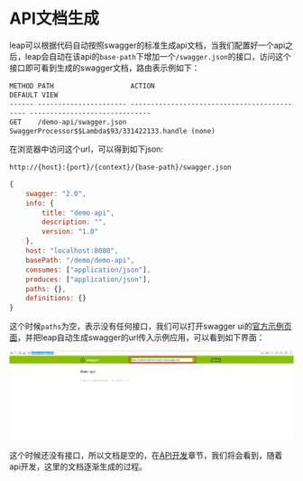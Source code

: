 # API文档生成

leap可以根据代码自动按照swagger的标准生成api文档，当我们配置好一个api之后，leap会自动在该api的`base-path`下增加一个`/swagger.json`的接口，访问这个接口即可看到生成的swagger文档，路由表示例如下：

```
METHOD PATH                   ACTION                                       DEFAULT VIEW
------ ---------------------- -------------------------------------------- ------------------------------
GET    /demo-api/swagger.json SwaggerProcessor$$Lambda$93/331422133.handle (none)
```

在浏览器中访问这个url，可以得到如下json:

```
http://{host}:{port}/{context}/{base-path}/swagger.json
```

```javascript
{
    swagger: "2.0",
    info: {
        title: "demo-api",
        description: "",
        version: "1.0"
    },
    host: "localhost:8080",
    basePath: "/demo/demo-api",
    consumes: ["application/json"],
    produces: ["application/json"],
    paths: {},
    definitions: {}
} 
```

这个时候`paths`为空，表示没有任何接口，我们可以打开swagger ui的[官方示例页面](http://petstore.swagger.io/)，并把leap自动生成swagger的url传入示例应用，可以看到如下界面：

![自动生成的api文档](/assets/swagger.json.png)

这个时候还没有接口，所以文档是空的，在[API开发](development.md)章节，我们将会看到，随着api开发，这里的文档逐渐生成的过程。